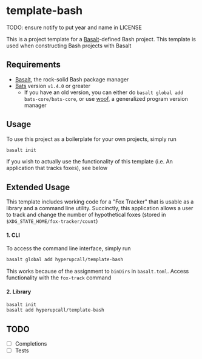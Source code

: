 # template-bash
TODO: ensure notify to put year and name in LICENSE

This is a project template for a [Basalt](https://github.com/hyperupcall/basalt)-defined Bash project. This template is used when constructing Bash projects with Basalt

## Requirements

- [Basalt](https://github.com/hyperupcall/basalt), the rock-solid Bash package manager
- [Bats](https://github.com/bats-core/bats-core) version `v1.4.0` or greater
  - If you have an old version, you can either do `basalt global add bats-core/bats-core`, or use [woof](https://github.com/hyperupcall/woof), a generalized program version manager

## Usage

To use this project as a boilerplate for your own projects, simply run

```sh
basalt init
```

If you wish to actually use the functionality of this template (i.e. An application that tracks foxes), see below

## Extended Usage

This template includes working code for a "Fox Tracker" that is usable as a library and a command line utility. Succinctly, this application allows a user to track and change the number of hypothetical foxes (stored in `$XDG_STATE_HOME/fox-tracker/count`)

#### 1. CLI

To access the command line interface, simply run

```sh
basalt global add hyperupcall/template-bash
```

This works because of the assignment to `binDirs` in `basalt.toml`. Access functionality with the `fox-track` command

#### 2. Library

```sh
basalt init
basalt add hyperupcall/template-bash
```

## TODO

- [ ] Completions
- [ ] Tests
